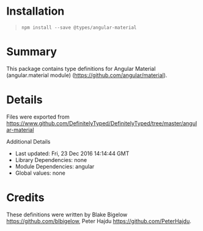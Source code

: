 # Installation
> `npm install --save @types/angular-material`

# Summary
This package contains type definitions for Angular Material (angular.material module) (https://github.com/angular/material).

# Details
Files were exported from https://www.github.com/DefinitelyTyped/DefinitelyTyped/tree/master/angular-material

Additional Details
 * Last updated: Fri, 23 Dec 2016 14:14:44 GMT
 * Library Dependencies: none
 * Module Dependencies: angular
 * Global values: none

# Credits
These definitions were written by Blake Bigelow <https://github.com/blbigelow>, Peter Hajdu <https://github.com/PeterHajdu>.
